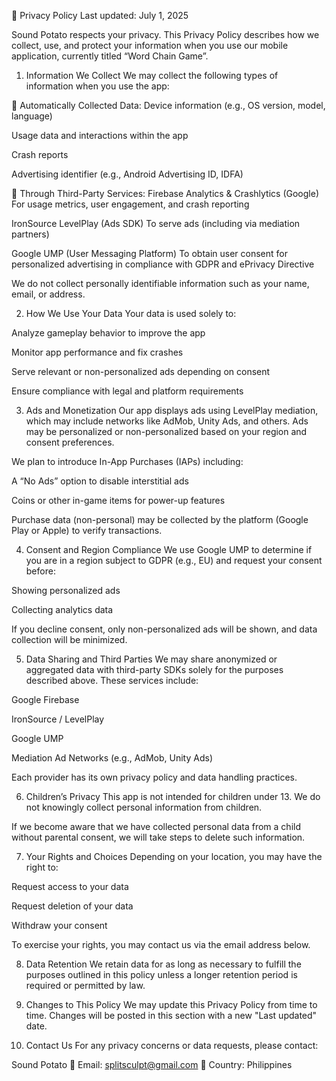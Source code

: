 📜 Privacy Policy
Last updated: July 1, 2025

Sound Potato respects your privacy. This Privacy Policy describes how we collect, use, and protect your information when you use our mobile application, currently titled “Word Chain Game”.

1. Information We Collect
We may collect the following types of information when you use the app:

🔹 Automatically Collected Data:
Device information (e.g., OS version, model, language)

Usage data and interactions within the app

Crash reports

Advertising identifier (e.g., Android Advertising ID, IDFA)

🔹 Through Third-Party Services:
Firebase Analytics & Crashlytics (Google)
For usage metrics, user engagement, and crash reporting

IronSource LevelPlay (Ads SDK)
To serve ads (including via mediation partners)

Google UMP (User Messaging Platform)
To obtain user consent for personalized advertising in compliance with GDPR and ePrivacy Directive

We do not collect personally identifiable information such as your name, email, or address.

2. How We Use Your Data
Your data is used solely to:

Analyze gameplay behavior to improve the app

Monitor app performance and fix crashes

Serve relevant or non-personalized ads depending on consent

Ensure compliance with legal and platform requirements

3. Ads and Monetization
Our app displays ads using LevelPlay mediation, which may include networks like AdMob, Unity Ads, and others. Ads may be personalized or non-personalized based on your region and consent preferences.

We plan to introduce In-App Purchases (IAPs) including:

A “No Ads” option to disable interstitial ads

Coins or other in-game items for power-up features

Purchase data (non-personal) may be collected by the platform (Google Play or Apple) to verify transactions.

4. Consent and Region Compliance
We use Google UMP to determine if you are in a region subject to GDPR (e.g., EU) and request your consent before:

Showing personalized ads

Collecting analytics data

If you decline consent, only non-personalized ads will be shown, and data collection will be minimized.

5. Data Sharing and Third Parties
We may share anonymized or aggregated data with third-party SDKs solely for the purposes described above. These services include:

Google Firebase

IronSource / LevelPlay

Google UMP

Mediation Ad Networks (e.g., AdMob, Unity Ads)

Each provider has its own privacy policy and data handling practices.

6. Children’s Privacy
This app is not intended for children under 13. We do not knowingly collect personal information from children.

If we become aware that we have collected personal data from a child without parental consent, we will take steps to delete such information.

7. Your Rights and Choices
Depending on your location, you may have the right to:

Request access to your data

Request deletion of your data

Withdraw your consent

To exercise your rights, you may contact us via the email address below.

8. Data Retention
We retain data for as long as necessary to fulfill the purposes outlined in this policy unless a longer retention period is required or permitted by law.

9. Changes to This Policy
We may update this Privacy Policy from time to time. Changes will be posted in this section with a new "Last updated" date.

10. Contact Us
For any privacy concerns or data requests, please contact:

Sound Potato
📧 Email: splitsculpt@gmail.com
📍 Country: Philippines